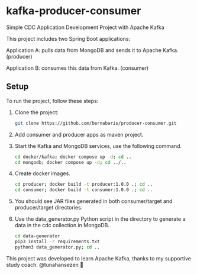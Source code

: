 # kafka-producer-consumer

Simple CDC Application Development Project with Apache Kafka

This project includes two Spring Boot applications:

Application A: pulls data from MongoDB and sends it to Apache Kafka. (producer)

Application B: consumes this data from Kafka. (consumer)

## Setup
To run the project, follow these steps:

1. Clone the project:
   ```sh
   git clone https://github.com/bernabaris/producer-consumer.git
   ```
2. Add consumer and producer apps as maven project.

3. Start the Kafka and MongoDB services, use the following command.
   ```sh
   cd docker/kafka; docker compose up -d; cd ..
   cd mongodb; docker compose up -d; cd ../..
   ```
4. Create docker images.
   ```sh
   cd producer; docker build -t producer:1.0.0 .; cd ..
   cd consumer; docker build -t consumer:1.0.0 .; cd ..
   ```
5. You should see JAR files generated in both consumer/target and producer/target directories.

6. Use the data_generator.py Python script in the directory to generate a data in the cdc collection in MongoDB.
   ```sh
   cd data-generator
   pip3 install -r requirements.txt
   python3 data_generator.py; cd ..
   ```
This project was developed to learn Apache Kafka, thanks to my supportive study coach. @tunahansezen 💫 